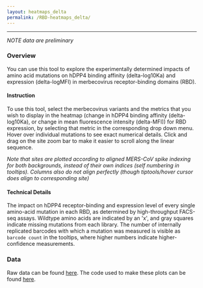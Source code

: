 ```yaml
---
layout: heatmaps_delta
permalink: /RBD-heatmaps_delta/
---
```


---

*NOTE data are preliminary*

### Overview

You can use this tool to explore the experimentally determined impacts of amino acid mutations on hDPP4 binding affinity (delta-log10Ka) and expression (delta-logMFI) in merbecovirus receptor-binding domains (RBD). 

#### Instruction

To use this tool, select the merbecovirus variants and the metrics that you wish to display in the heatmap (change in hDPP4 binding affinity (delta-log10Ka), or change in mean fluorescence intensity (delta-MFI)) for RBD expression, by selecting that metric in the corresponding drop down menu. Hover over individual mutations to see exact numerical details. Click and drag on the site zoom bar to make it easier to scroll along the linear sequence.

*Note that sites are plotted according to aligned MERS-CoV spike indexing for both backgrounds, instead of their own indices (self numbering in tooltips). Columns also do not align perfectly (though tiptools/hover cursor does align to corresponding site)*

#### Technical Details

The impact on hDPP4 receptor-binding and expression level of every single amino-acid mutation in each RBD, as determined by high-throughput FACS-seq assays. Wildtype amino acids are indicated by an 'x', and gray squares indicate missing mutations from each library. The number of internally replicated barcodes with which a mutation was measured is visible as `barcode count` in the tooltips, where higher numbers indicate higher-confidence measurements.


### Data

Raw data  can be found [here](https://github.com/jbloomlab/MERS-PDF2180-RBD_DMS_/blob/main/results/final_variant_scores/final_variant_scores.csv). The code used to make these plots can be found [here](https://github.com/jbloomlab/MERS-PDF2180-RBD_DMS_/blob/main/RBD-Heatmaps-Interactive-Visualization_delta.ipynb).
